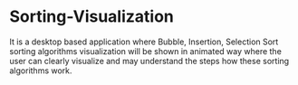 # Sorting-Visualization
 It is a desktop based application where Bubble, Insertion, Selection Sort sorting algorithms visualization will be shown in animated way where the user can clearly visualize and may understand the steps how these sorting algorithms work.
